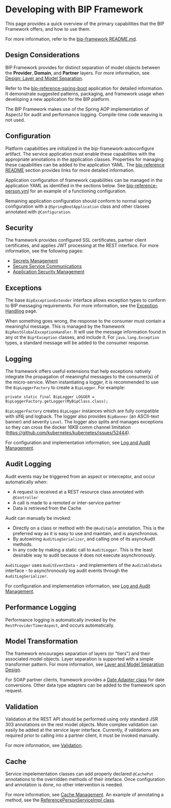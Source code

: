 # Developing with BIP Framework
This page provides a quick overview of the primary capabilities that the BIP Framework offers, and how to use them.

For more information, refer to the [bip-framework README.md](https://github.com/department-of-veterans-affairs/ocp-framework).

## Design Considerations
BIP Framework provides for distinct separation of model objects between the **Provider**, **Domain**, and **Partner** layers. For more information, see [Design: Layer and Model Separation](https://github.ec.va.gov/EPMO/bip-ocp-ref-spring-boot/tree/master/docs/design-layer-separation.md).

Refer to the [bip-reference-spring-boot](https://github.ec.va.gov/EPMO/bip-ocp-ref-spring-boot) application for detailed information. It demonstrate suggested patterns, packaging, and framework usage when developing a new application for the BIP platform.

The BIP Framework makes use of the Spring AOP implementation of AspectJ for audit and performance logging. Compile-time code weaving is not used.

## Configuration
Platform capabilities are initialized in the bip-framework-autoconfigure artifact. The service application must enable these capabilities with the appropriate annotations in the application classes. Properties for managing these capabilities can be added to the application YAML. The [bip-reference README](https://github.ec.va.gov/EPMO/bip-ocp-ref-spring-boot/tree/master#application-core-concepts-and-patterns) section provides links for more detailed information.

Application configuration of framework capabilities can be managed in the application YAML as identified in the sections below. See [bip-reference-person.yml](https://github.ec.va.gov/EPMO/bip-ocp-ref-spring-boot/blob/mastaer/bip-reference-person/src/main/resources/bip-reference-person.yml) for an example of a functioning configuration.

Remaining application configuration should conform to normal spring configuration with a `@SpringBootApplication` class and other classes annotated with `@Configuration`.

## Security
The framework provides configured SSL certificates, partner client certificates, and applies JWT processing at the REST interface. For more information, see the following pages:
* [Secrets Management](secrets.md)
* [Secure Service Communications](secure-communication.md)
* [Application Security Management](application-security-management.md)

## Exceptions
The base `BipExceptionExtender` interface allows exception types to conform to BIP messaging requirements. For more information, see the [Exception Handling](exception-handling.md) page.

When something goes wrong, the response to the consumer must contain a meaningful message. This is managed by the framework `BipRestGlobalExceptionHandler`. It will use the message information found in any ot the `Bip*Exception` classes, and include it. For `java.lang.Exception` types, a standard message will be added to the consumer response.

## Logging
The framework offers useful extensions that help exceptions natively integrate the propagation of meaningful messages to the consumer(s) of the micro-service. When instantiating a logger, it is recommended to use the `BipLoggerFactory` to create a `BipLogger`. For example:

	private static final BipLogger LOGGER = BipLoggerFactory.getLogger(MyBipClass.class);

`BipLoggerFactory` creates `BipLogger` instances which are fully compatible with slf4j and logback. The logger also provides `BipBanner` (an ASCII-text banner) and severity `Level`. The logger also splits and manages exceptions so they can cross the docker 16KB comm channel limitation (https://github.com/kubernetes/kubernetes/issues/52444).

For configuration and implementation information, see [Log and Audit Management](log-audit-management.md).

## Audit Logging
Audit events may be triggered from an aspect or interceptor, and occur automatically when:
* A request is received at a REST resource class annotated with `@Controller`
* A call is made to a remoted or inter-service partner
* Data is retrieved from the Cache

Audit can manually be invoked:
* Directly on a class or method with the `@Auditable` annotation. This is the preferred way as it is easy to use and maintain, and is asynchronous.
* By autowiring `AuditLogSerializer`, and calling one of its asyncAudit methods.
* In any code by making a static call to `AuditLogger`. This is the least desirable way to audit because it does not execute asynchronously.

`AuditLogger` uses `AuditEventData` - and implementers of the `AuditableData` interface - to asynchronously log audit events through the `AuditLogSerializer`.

For configuration and implementation information, see [Log and Audit Management](log-audit-management.md).

## Performance Logging
Performance logging is automatically invoked by the `RestProviderTimerAspect`, and occurs automatically.

## Model Transformation
The framework encourages separation of layers (or "tiers") and their associated model objects. Layer separation is supported with a simple transformer pattern. For more information, see [Layer and Model Separation Design](design-layer-separation.md).

For SOAP partner clients, framework provides a [Date Adapter class](https://github.com/department-of-veterans-affairs/ocp-framework/blob/master/bip-framework-libraries/src/main/java/gov/va/bip/framework/transfer/jaxb/adapters/DateAdapter.java) for date conversions. Other data type adapters can be added to the framework upon request. 

## Validation
Validation at the REST API should be performed using only standard JSR 303 annotations on the rest model objects. More complex validation can easily be added at the service layer interface. Currently, if validations are required prior to calling into a partner client, it must be invoked manually.

For more information, see [Validation](validation.md).

## Cache
Service impelementation classes can add properly declared `@CachePut` annotations to the overridden methods of their inteface. Once configuration and annotation is done, no other intervention is needed.

For more information, see [Cache Management](cache-management.md). An example of annotating a method, see the [ReferencePersonServiceImpl class](https://github.ec.va.gov/EPMO/bip-ocp-ref-spring-boot/blob/master/bip-reference-person/src/main/java/gov/va/bip/reference/person/impl/ReferencePersonServiceImpl.java).

